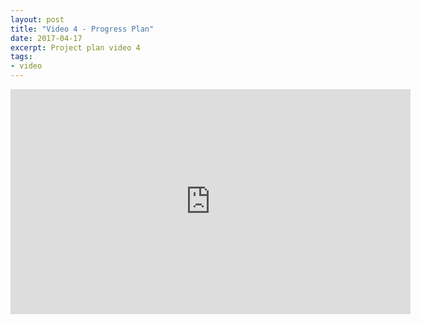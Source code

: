 ```yaml
---
layout: post
title: "Video 4 - Progress Plan"
date: 2017-04-17
excerpt: Project plan video 4
tags:
- video
---
```


<iframe width="640" height="360" src="https://www.youtube.com/embed/VA8v9zCDf1A" frameborder="0" allowfullscreen></iframe>
